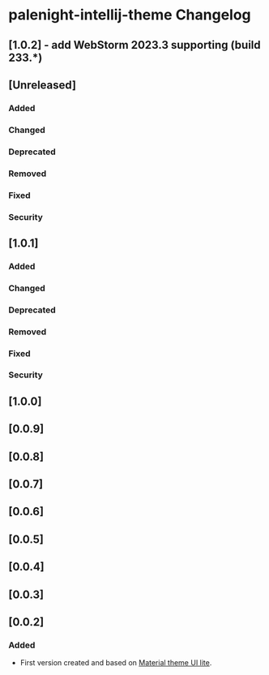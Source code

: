 <!-- Keep a Changelog guide -> https://keepachangelog.com -->

# palenight-intellij-theme Changelog

## [1.0.2] - add WebStorm 2023.3 supporting (build 233.*)

## [Unreleased]
### Added

### Changed

### Deprecated

### Removed

### Fixed

### Security

## [1.0.1]
### Added

### Changed

### Deprecated

### Removed

### Fixed

### Security

## [1.0.0]

## [0.0.9]

## [0.0.8]

## [0.0.7]

## [0.0.6]

## [0.0.5]

## [0.0.4]

## [0.0.3]

## [0.0.2]
### Added
- First version created and based on [Material theme UI lite](https://plugins.jetbrains.com/plugin/12124-material-theme-ui-lite).
